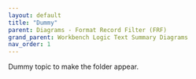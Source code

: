 ```yaml
---
layout: default
title: "Dummy"
parent: Diagrams - Format Record Filter (FRF)
grand_parent: Workbench Logic Text Summary Diagrams
nav_order: 1
---
```





Dummy topic to make the folder appear.